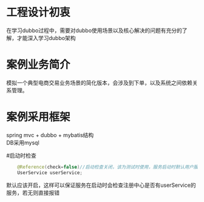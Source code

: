 # 工程设计初衷
在学习dubbo过程中，需要对dubbo使用场景以及核心解决的问题有充分的了解，才能深入学习dubbo架构
# 案例业务简介
模拟一个典型电商交易业务场景的简化版本，会涉及到下单，以及系统之间依赖关系管理。
# 案例采用框架
spring mvc + dubbo + mybatis结构<br/>
DB采用mysql


#启动时检查
```java
	@Reference(check=false)//启动检查关闭，该为测试时使用，服务启动时默认用户服务已经存在 否则会报错
	UserService userService;
```
默认应该开启，这样可以保证服务在启动时会检查注册中心是否有userService的服务，若无则直接报错

